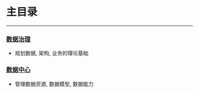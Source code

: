 # 主目录
**************

### [数据治理](DataGovernance/ReadMe_)
- 规划数据, 架构, 业务的理论基础

### [数据中心](DataCenter/ReadMe_)
- 管理数据资源, 数据模型, 数据能力
